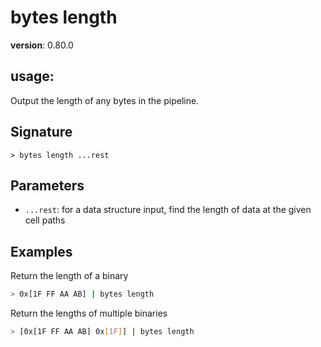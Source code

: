# bytes length

**version**: 0.80.0

## **usage**:

Output the length of any bytes in the pipeline.

## Signature

`> bytes length ...rest`

## Parameters

- `...rest`: for a data structure input, find the length of data at the given cell paths

## Examples

Return the length of a binary

```bash
> 0x[1F FF AA AB] | bytes length
```

Return the lengths of multiple binaries

```bash
> [0x[1F FF AA AB] 0x[1F]] | bytes length
```
